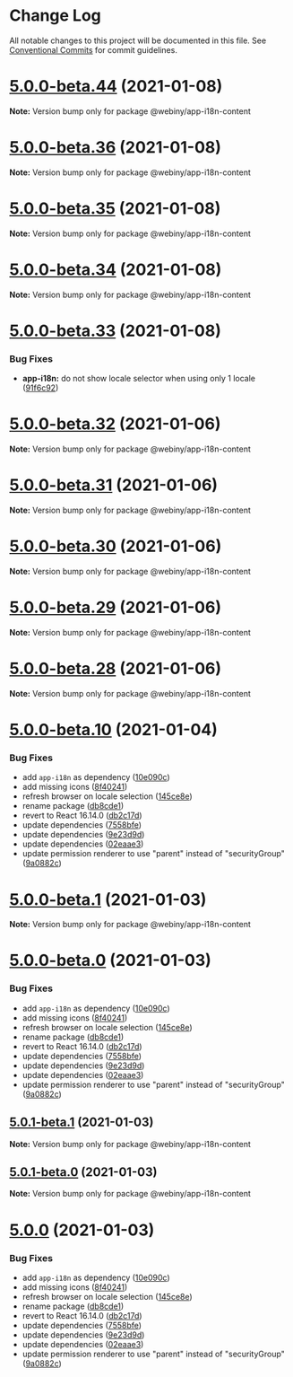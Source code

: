 # Change Log

All notable changes to this project will be documented in this file.
See [Conventional Commits](https://conventionalcommits.org) for commit guidelines.

# [5.0.0-beta.44](https://github.com/webiny/webiny-js/compare/v5.0.0-beta.43...v5.0.0-beta.44) (2021-01-08)

**Note:** Version bump only for package @webiny/app-i18n-content





# [5.0.0-beta.36](https://github.com/webiny/webiny-js/compare/v5.0.0-beta.35...v5.0.0-beta.36) (2021-01-08)

**Note:** Version bump only for package @webiny/app-i18n-content





# [5.0.0-beta.35](https://github.com/webiny/webiny-js/compare/v5.0.0-beta.34...v5.0.0-beta.35) (2021-01-08)

**Note:** Version bump only for package @webiny/app-i18n-content





# [5.0.0-beta.34](https://github.com/webiny/webiny-js/compare/v5.0.0-beta.33...v5.0.0-beta.34) (2021-01-08)

**Note:** Version bump only for package @webiny/app-i18n-content





# [5.0.0-beta.33](https://github.com/webiny/webiny-js/compare/v5.0.0-beta.32...v5.0.0-beta.33) (2021-01-08)


### Bug Fixes

* **app-i18n:** do not show locale selector when using only 1 locale ([91f6c92](https://github.com/webiny/webiny-js/commit/91f6c9280cadd17f75dafc6095737b940e7c8d69))





# [5.0.0-beta.32](https://github.com/webiny/webiny-js/compare/v5.0.0-beta.31...v5.0.0-beta.32) (2021-01-06)

**Note:** Version bump only for package @webiny/app-i18n-content





# [5.0.0-beta.31](https://github.com/webiny/webiny-js/compare/v5.0.0-beta.30...v5.0.0-beta.31) (2021-01-06)

**Note:** Version bump only for package @webiny/app-i18n-content





# [5.0.0-beta.30](https://github.com/webiny/webiny-js/compare/v5.0.0-beta.29...v5.0.0-beta.30) (2021-01-06)

**Note:** Version bump only for package @webiny/app-i18n-content





# [5.0.0-beta.29](https://github.com/webiny/webiny-js/compare/v5.0.0-beta.28...v5.0.0-beta.29) (2021-01-06)

**Note:** Version bump only for package @webiny/app-i18n-content





# [5.0.0-beta.28](https://github.com/webiny/webiny-js/compare/v5.0.0-beta.27...v5.0.0-beta.28) (2021-01-06)

**Note:** Version bump only for package @webiny/app-i18n-content





# [5.0.0-beta.10](https://github.com/webiny/webiny-js/compare/v4.14.0...v5.0.0-beta.10) (2021-01-04)


### Bug Fixes

* add `app-i18n` as dependency ([10e090c](https://github.com/webiny/webiny-js/commit/10e090c147153cc7656125a0742e095c6183f861))
* add missing icons ([8f40241](https://github.com/webiny/webiny-js/commit/8f402413fa212e2e0b88553a909218cfc5233d97))
* refresh browser on locale selection ([145ce8e](https://github.com/webiny/webiny-js/commit/145ce8e6418ed28f4039aecd01cf33bdb98e2c17))
* rename package ([db8cde1](https://github.com/webiny/webiny-js/commit/db8cde192ff023565e6df73632fc9df02f09694a))
* revert to React 16.14.0 ([db2c17d](https://github.com/webiny/webiny-js/commit/db2c17df8dbcd33ce8518c9edcdc5db911571dd1))
* update dependencies ([7558bfe](https://github.com/webiny/webiny-js/commit/7558bfecacbdc63e1ebf31ca95c45a4072561e38))
* update dependencies ([9e23d9d](https://github.com/webiny/webiny-js/commit/9e23d9d435c8e3993713d73123a7b93119893eb1))
* update dependencies ([02eaae3](https://github.com/webiny/webiny-js/commit/02eaae31b63f9aec755d9a9773b852486741dbe3))
* update permission renderer to use "parent" instead of "securityGroup" ([9a0882c](https://github.com/webiny/webiny-js/commit/9a0882cccaee302c7a0635b4ab2a57b98eb5801b))





# [5.0.0-beta.1](https://github.com/webiny/webiny-js/compare/v5.0.0-beta.0...v5.0.0-beta.1) (2021-01-03)

**Note:** Version bump only for package @webiny/app-i18n-content





# [5.0.0-beta.0](https://github.com/webiny/webiny-js/compare/v4.14.0...v5.0.0-beta.0) (2021-01-03)


### Bug Fixes

* add `app-i18n` as dependency ([10e090c](https://github.com/webiny/webiny-js/commit/10e090c147153cc7656125a0742e095c6183f861))
* add missing icons ([8f40241](https://github.com/webiny/webiny-js/commit/8f402413fa212e2e0b88553a909218cfc5233d97))
* refresh browser on locale selection ([145ce8e](https://github.com/webiny/webiny-js/commit/145ce8e6418ed28f4039aecd01cf33bdb98e2c17))
* rename package ([db8cde1](https://github.com/webiny/webiny-js/commit/db8cde192ff023565e6df73632fc9df02f09694a))
* revert to React 16.14.0 ([db2c17d](https://github.com/webiny/webiny-js/commit/db2c17df8dbcd33ce8518c9edcdc5db911571dd1))
* update dependencies ([7558bfe](https://github.com/webiny/webiny-js/commit/7558bfecacbdc63e1ebf31ca95c45a4072561e38))
* update dependencies ([9e23d9d](https://github.com/webiny/webiny-js/commit/9e23d9d435c8e3993713d73123a7b93119893eb1))
* update dependencies ([02eaae3](https://github.com/webiny/webiny-js/commit/02eaae31b63f9aec755d9a9773b852486741dbe3))
* update permission renderer to use "parent" instead of "securityGroup" ([9a0882c](https://github.com/webiny/webiny-js/commit/9a0882cccaee302c7a0635b4ab2a57b98eb5801b))





## [5.0.1-beta.1](https://github.com/webiny/webiny-js/compare/v5.0.1-beta.0...v5.0.1-beta.1) (2021-01-03)

**Note:** Version bump only for package @webiny/app-i18n-content





## [5.0.1-beta.0](https://github.com/webiny/webiny-js/compare/v5.0.0...v5.0.1-beta.0) (2021-01-03)

**Note:** Version bump only for package @webiny/app-i18n-content





# [5.0.0](https://github.com/webiny/webiny-js/compare/v4.14.0...v5.0.0) (2021-01-03)


### Bug Fixes

* add `app-i18n` as dependency ([10e090c](https://github.com/webiny/webiny-js/commit/10e090c147153cc7656125a0742e095c6183f861))
* add missing icons ([8f40241](https://github.com/webiny/webiny-js/commit/8f402413fa212e2e0b88553a909218cfc5233d97))
* refresh browser on locale selection ([145ce8e](https://github.com/webiny/webiny-js/commit/145ce8e6418ed28f4039aecd01cf33bdb98e2c17))
* rename package ([db8cde1](https://github.com/webiny/webiny-js/commit/db8cde192ff023565e6df73632fc9df02f09694a))
* revert to React 16.14.0 ([db2c17d](https://github.com/webiny/webiny-js/commit/db2c17df8dbcd33ce8518c9edcdc5db911571dd1))
* update dependencies ([7558bfe](https://github.com/webiny/webiny-js/commit/7558bfecacbdc63e1ebf31ca95c45a4072561e38))
* update dependencies ([9e23d9d](https://github.com/webiny/webiny-js/commit/9e23d9d435c8e3993713d73123a7b93119893eb1))
* update dependencies ([02eaae3](https://github.com/webiny/webiny-js/commit/02eaae31b63f9aec755d9a9773b852486741dbe3))
* update permission renderer to use "parent" instead of "securityGroup" ([9a0882c](https://github.com/webiny/webiny-js/commit/9a0882cccaee302c7a0635b4ab2a57b98eb5801b))
